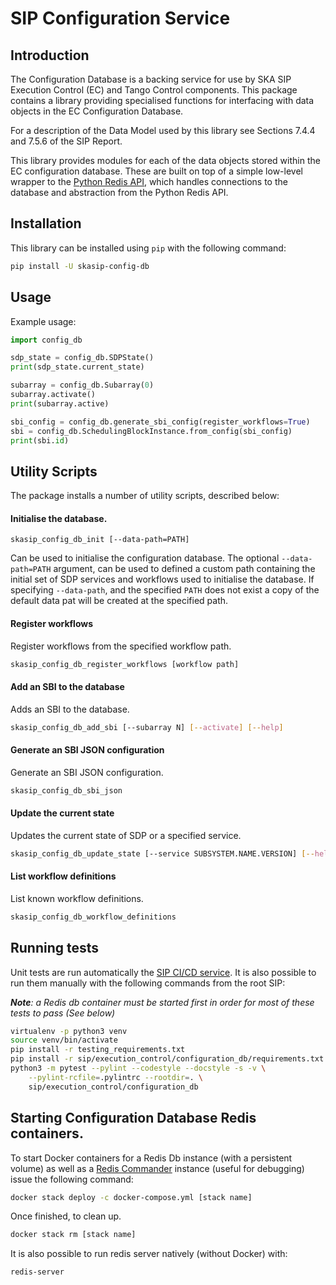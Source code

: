 # SIP Configuration Service

## Introduction

The Configuration Database is a backing service for use by SKA SIP Execution
Control (EC) and Tango Control components. This package contains a library 
providing specialised functions for interfacing with data objects in the 
EC Configuration Database.

For a description of the Data Model used by this library see Sections 7.4.4 
and 7.5.6 of the SIP Report.

This library provides modules for each of the data objects stored within
the EC configuration database. These are built on top of a simple low-level 
wrapper to the [Python Redis API](https://redis-py.readthedocs.io/en/latest/),
which handles connections to the database and abstraction from the Python
Redis API.

## Installation

This library can be installed using `pip` with the following command: 

```bash
pip install -U skasip-config-db
```

## Usage

Example usage:

```python
import config_db

sdp_state = config_db.SDPState()
print(sdp_state.current_state)

subarray = config_db.Subarray(0)
subarray.activate()
print(subarray.active)

sbi_config = config_db.generate_sbi_config(register_workflows=True)
sbi = config_db.SchedulingBlockInstance.from_config(sbi_config)
print(sbi.id)
```


## Utility Scripts

The package installs a number of utility scripts, described below:

#### Initialise the database.

`skasip_config_db_init [--data-path=PATH]`

Can be used to initialise the configuration database. The optional 
`--data-path=PATH` argument, can be used to defined a custom 
path containing the initial set of SDP services and workflows used to
initialise the database. If specifying `--data-path`, and the specified `PATH`
does not exist a copy of the default data pat will be created at the specified
path.

#### Register workflows

Register workflows from the specified workflow path.

```bash
skasip_config_db_register_workflows [workflow path]
```

#### Add an SBI to the database

Adds an SBI to the database.

```bash
skasip_config_db_add_sbi [--subarray N] [--activate] [--help]
```

#### Generate an SBI JSON configuration

Generate an SBI JSON configuration.

```bash
skasip_config_db_sbi_json
```

#### Update the current state

Updates the current state of SDP or a specified service.

```bash
skasip_config_db_update_state [--service SUBSYSTEM.NAME.VERSION] [--help] new_state
```

#### List workflow definitions

List known workflow definitions.

```bash
skasip_config_db_workflow_definitions
```

## Running tests

Unit tests are run automatically the 
[SIP CI/CD service](https://travis-ci.com/SKA-ScienceDataProcessor/integration-prototype).
It is also possible to run them manually with the following commands from the
root SIP:

***Note**: a Redis db container must be started first in order for most of
these tests to pass (See below)*

```bash
virtualenv -p python3 venv
source venv/bin/activate
pip install -r testing_requirements.txt
pip install -r sip/execution_control/configuration_db/requirements.txt
python3 -m pytest --pylint --codestyle --docstyle -s -v \
    --pylint-rcfile=.pylintrc --rootdir=. \
    sip/execution_control/configuration_db
```

## Starting Configuration Database Redis containers.

To start Docker containers for a Redis Db instance (with a persistent volume)
as well as a [Redis Commander](https://github.com/joeferner/redis-commander)
instance (useful for debugging) issue the following command:

```bash
docker stack deploy -c docker-compose.yml [stack name]
```

Once finished, to clean up.

```bash
docker stack rm [stack name]
```

It is also possible to run redis server natively (without Docker) with:

```bash
redis-server
```

